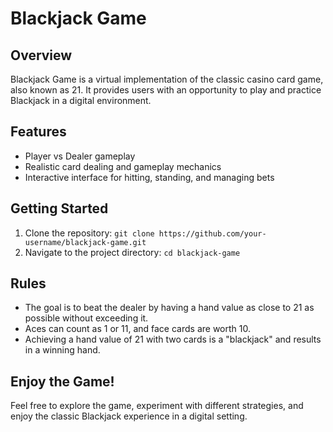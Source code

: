 # Blackjack Game

## Overview

Blackjack Game is a virtual implementation of the classic casino card game, also known as 21. It provides users with an opportunity to play and practice Blackjack in a digital environment.

## Features

- Player vs Dealer gameplay
- Realistic card dealing and gameplay mechanics
- Interactive interface for hitting, standing, and managing bets

## Getting Started

1. Clone the repository: `git clone https://github.com/your-username/blackjack-game.git`
2. Navigate to the project directory: `cd blackjack-game`


## Rules

- The goal is to beat the dealer by having a hand value as close to 21 as possible without exceeding it.
- Aces can count as 1 or 11, and face cards are worth 10.
- Achieving a hand value of 21 with two cards is a "blackjack" and results in a winning hand.

## Enjoy the Game!

Feel free to explore the game, experiment with different strategies, and enjoy the classic Blackjack experience in a digital setting.
